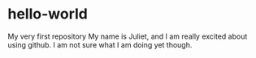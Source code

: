 # hello-world
My very first repository
My name is Juliet, and I am really excited about using github. I am not sure what I am doing yet though.
